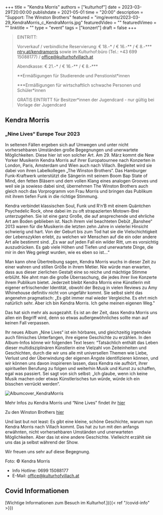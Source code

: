 +++
title = "Kendra Morris"
authors = ["kulturhof"]
date = 2023-03-29T20:00:00
publishdate = 2021-05-01
time = "20:00"
description = "Support: The Winston Brothers"
featured = "img/events/2023-03-29_KendraMorris_c_KendraMorris.jpg"
featuredVideo = ""
featuredVimeo = ""
linktitle = ""
type = "event"
tags = ["konzert"]
draft = false
+++

> EINTRITT: 
> 
> Vorverkauf / verbindliche Reservierung: € 18.-\* / € 16.-\*\* / € 8.-\*\*\* [ntry.at/kendramorris](https://ntry.at/kendramorris) sowie im Kulturhof:büro (Tel.: +43 699 15088177) / office@kulturhofvillach.at
>
> Abendkasse: € 21.-\* / € 16.-\*\* / € 8.-\*\*\*
> 
> \*\*Ermäßigungen für Studierende und Penstionist\*innen
> 
> \*\*\*Ermäßigungen für wirtschaftlich schwache Personen und Schüler\*innen
> 
> GRATIS EINTRITT für Besitzer\*innen der Jugendcard - nur gültig bei Vorlage der Jugendcard



## Kendra Morris
### „Nine Lives“ Europe Tour 2023

In seltenen Fällen ergeben sich auf Umwegen und unter nicht vorhersehbaren Umständen große Begegnungen und unerwartete Möglichkeiten. Diese hier ist von solcher Art.
 Am 29. März kommt die New Yorker Musikerin Kendra Morris auf ihrer Europatournee nach Konzerten in London, Paris, Amsterdam und Wien auch nach Villach. Begleitet wird sie dabei von ihren Labelkollegen „The Winston Brothers“. Das Hamburger Funk-Kraftwerk unterstützt die Sängerin mit seinem Boom Bap State of Mind, den fetten Bläsern und dem vollen Klang eines analogen Grooves und weil sie ja sowieso dabei sind, übernehmen The Winston Brothers auch gleich noch das Vorprogramm von Frau Morris und bringen das Publikum mit ihrem tiefen Funk in die richtige Stimmung.
 
Kendra verbindet klassischen Soul, Funk und R’n’B mit einem Quäntchen Psychedelic Rock, ohne dabei im zu oft strapazierten Motown-Brei unterzugehen. Sie ist eine ganz Große, die auf ansprechende und ehrliche Art am Boden geblieben ist. Nach ihrem viel beachteten Debüt „Banshee“ 2013 waren für die Musikerin die letzten zehn Jahre in vielerlei Hinsicht schwierig und hart. Von der Geburt bis zum Tod hat sie die Vielschichtigkeit der Lebenszyklen erlebt, zu welchen wir Menschen auf die ein oder andere Art alle bestimmt sind. „Es war auf jeden Fall ein wilder Ritt, um es vorsichtig auszudrücken. Es gab viele Höhen und Tiefen und unerwartete Dinge, die mir in den Weg gelegt wurden, wie es eben so ist…“
 
Man kann ohne Übertreibung sagen, Kendra Morris wuchs in dieser Zeit zu einer wahren und stillen Größe in ihrem Metier. Nie würde man erwarten, dass aus dieser zierlichen Gestalt eine so reiche und mächtige Stimme erblüht. Nie ahnt man die große Überraschung, die jedes ihrer live Konzerte ihrem Publikum bietet.  Jederzeit bleibt Kendra Morris eine Künstlerin mit eigener erfrischender Identität, obwohl der Bezug in vielen Reviews zu Amy Whinehouse definitiv nicht von ungefähr kommt. Sie selbst sieht das angenehm pragmatisch: „Es gibt immer mal wieder Vergleiche. Es ehrt mich natürlich sehr. Aber ich bin Kendra Morris. Ich gehe meinen eigenen Weg."
 
Das hat sich mehr als ausgezahlt. Es ist an der Zeit, dass Kendra Morris uns allen ein Begriff wird, denn so etwas außergewöhnliches sollte man auf keinen Fall verpassen.
 
Ihr neues Album „Nine Lives“ ist ein hörbares, und gleichzeitig irgendwie auch filmisches Unterfangen, ihre eigene Geschichte zu erzählen. In den Album-Infos  könne wir folgenden Text lesen: “Tatsächlich enthält das Leben dieser multidisziplinären Künstlerin eine Vielzahl von Zeiteinheiten und Geschichten, durch die wir uns alle mit universellen Themen wie Liebe, Verlust und der Überwindung der eigenen Ängste identifizieren können, und wir können uns davon inspirieren lassen, dass Kendra nie aufhört, ihrer spirituellen Berufung zu folgen und weiterhin Musik und Kunst zu schaffen, egal was passiert. Sei sagt von sich selbst: „Ich glaube, wenn ich keine Musik machen oder etwas Künstlerisches tun würde, würde ich ein bisschen verrückt werden“. 

![Albumcover_KendraMorris](/img/events/2023-03-29_Albumcover_KendraMorris_c_KendraMorris.jpg)

Mehr Infos zu Kendra Morris und “Nine Lives” findet ihr [hier](https://drive.google.com/file/d/12IhY9pFYjII5PexFrWN36rYGXfzmWfmn/view?usp=sharing)

Zu den Winston Brothers [hier](https://drive.google.com/file/d/1SfseZfZSK6KJIO3EfyXJuGV73_-dlEEV/view?usp=sharing)

Und last but not least: Es gibt eine kleine, schöne Geschichte, warum nun Kendra Morris nach Villach kommt. Das hat zu tun mit den anfangs erwähnten, nicht vorhersehbaren Umständen und unerwarteten Möglichkeiten. Aber das ist eine andere Geschichte. Vielleicht erzählt sie uns das ja selbst während der Show.
 
Wir freuen uns sehr auf diese Begegnung.

Foto: © Kendra Morris


- Info Hotline: 0699 15088177 
- E-Mail: office@kulturhofvillach.at

## Covid Informationen 

[Wichtige Informationen zum Besuch im Kulturhof.]({{< ref "/covid-info" >}})
